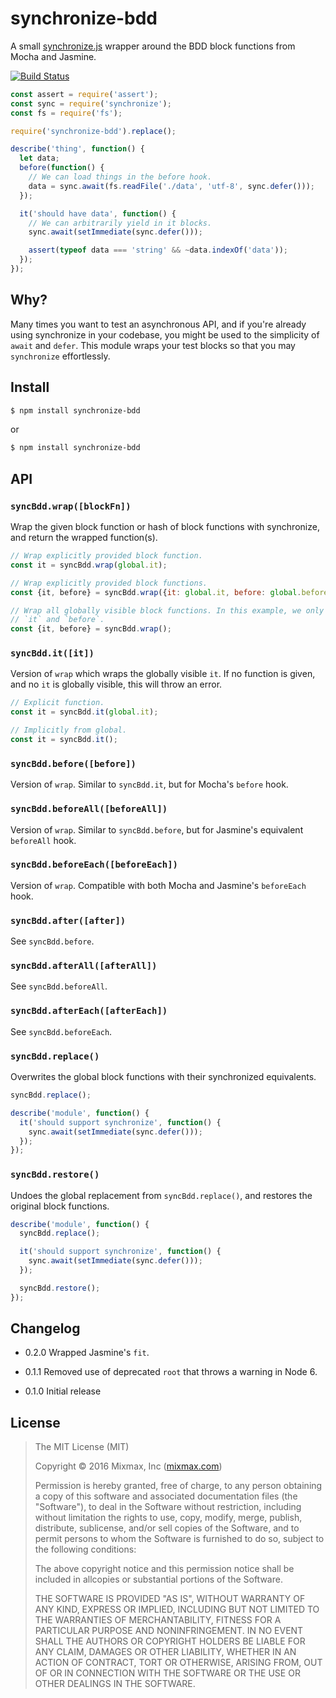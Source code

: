 synchronize-bdd
===============

A small [synchronize.js](http://alexeypetrushin.github.io/synchronize/docs/index.html) wrapper around the BDD block functions from Mocha and Jasmine.

[![Build Status](https://travis-ci.org/mixmaxhq/synchronize-bdd.svg?branch=master)](https://travis-ci.org/mixmaxhq/synchronize-bdd)

```js
const assert = require('assert');
const sync = require('synchronize');
const fs = require('fs');

require('synchronize-bdd').replace();

describe('thing', function() {
  let data;
  before(function() {
    // We can load things in the before hook.
    data = sync.await(fs.readFile('./data', 'utf-8', sync.defer()));
  });

  it('should have data', function() {
    // We can arbitrarily yield in it blocks.
    sync.await(setImmediate(sync.defer()));

    assert(typeof data === 'string' && ~data.indexOf('data'));
  });
});
```

Why?
----

Many times you want to test an asynchronous API, and if you're already using
synchronize in your codebase, you might be used to the simplicity of `await` and
`defer`. This module wraps your test blocks so that you may `synchronize`
effortlessly.

Install
-------

```sh
$ npm install synchronize-bdd
```
or
```sh
$ npm install synchronize-bdd
```

API
---

### `syncBdd.wrap([blockFn])`

Wrap the given block function or hash of block functions with synchronize, and
return the wrapped function(s).

```js
// Wrap explicitly provided block function.
const it = syncBdd.wrap(global.it);

// Wrap explicitly provided block functions.
const {it, before} = syncBdd.wrap({it: global.it, before: global.before});

// Wrap all globally visible block functions. In this example, we only capture
// `it` and `before`.
const {it, before} = syncBdd.wrap();
```

### `syncBdd.it([it])`

Version of `wrap` which wraps the globally visible `it`. If no function is
given, and no `it` is globally visible, this will throw an error.

```js
// Explicit function.
const it = syncBdd.it(global.it);

// Implicitly from global.
const it = syncBdd.it();
```

### `syncBdd.before([before])`

Version of `wrap`. Similar to `syncBdd.it`, but for Mocha's `before` hook.

### `syncBdd.beforeAll([beforeAll])`

Version of `wrap`. Similar to `syncBdd.before`, but for Jasmine's equivalent
`beforeAll` hook.

### `syncBdd.beforeEach([beforeEach])`

Version of `wrap`. Compatible with both Mocha and Jasmine's `beforeEach` hook.

### `syncBdd.after([after])`

See `syncBdd.before`.

### `syncBdd.afterAll([afterAll])`

See `syncBdd.beforeAll`.

### `syncBdd.afterEach([afterEach])`

See `syncBdd.beforeEach`.

### `syncBdd.replace()`

Overwrites the global block functions with their synchronized equivalents.

```js
syncBdd.replace();

describe('module', function() {
  it('should support synchronize', function() {
    sync.await(setImmediate(sync.defer()));
  });
});
```

### `syncBdd.restore()`

Undoes the global replacement from `syncBdd.replace()`, and restores the original
block functions.

```js
describe('module', function() {
  syncBdd.replace();

  it('should support synchronize', function() {
    sync.await(setImmediate(sync.defer()));
  });

  syncBdd.restore();
});
```

Changelog
-------

* 0.2.0 Wrapped Jasmine's `fit`.

* 0.1.1 Removed use of deprecated `root` that throws a warning in Node 6.

* 0.1.0 Initial release

License
-------

> The MIT License (MIT)
>
> Copyright &copy; 2016 Mixmax, Inc ([mixmax.com](https://mixmax.com))
>
> Permission is hereby granted, free of charge, to any person obtaining a copy of this software and associated documentation files (the "Software"), to deal in the Software without restriction, including without limitation the rights to use, copy, modify, merge, publish, distribute, sublicense, and/or sell copies of the Software, and to permit persons to whom the Software is furnished to do so, subject to the following conditions:
>
> The above copyright notice and this permission notice shall be included in allcopies or substantial portions of the Software.
>
> THE SOFTWARE IS PROVIDED "AS IS", WITHOUT WARRANTY OF ANY KIND, EXPRESS OR IMPLIED, INCLUDING BUT NOT LIMITED TO THE WARRANTIES OF MERCHANTABILITY, FITNESS FOR A PARTICULAR PURPOSE AND NONINFRINGEMENT. IN NO EVENT SHALL THE AUTHORS OR COPYRIGHT HOLDERS BE LIABLE FOR ANY CLAIM, DAMAGES OR OTHER LIABILITY, WHETHER IN AN ACTION OF CONTRACT, TORT OR OTHERWISE, ARISING FROM, OUT OF OR IN CONNECTION WITH THE SOFTWARE OR THE USE OR OTHER DEALINGS IN THE SOFTWARE.
